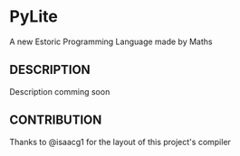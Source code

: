# PyLite
A new Estoric Programming Language made by Maths

## DESCRIPTION
Description comming soon

## CONTRIBUTION
Thanks to @isaacg1 for the layout of this project's compiler